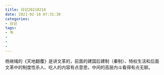 ```yaml
---
title: 日记20210218
date: 2021-02-18 07:31:30
categories:
- 日记
tags:
- 书
- 
- 
- 
---
```

杨继绳的《天地翻覆》是讲文革的，前面的建国后建制（秦制）、特权生活和后面文革中的制度性杀人、吃人的内容有点意思，中间的高层内斗看得有点无聊。
